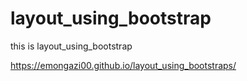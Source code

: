 # layout_using_bootstrap
this is layout_using_bootstrap

https://emongazi00.github.io/layout_using_bootstraps/
